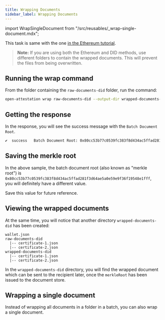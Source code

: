```yaml
---
title: Wrapping Documents
sidebar_label: Wrapping Documents
---
```

import WrapSingleDocument from "/src/reusables/_wrap-single-document.mdx";

This task is same with the one [in the Ethereum tutorial](/docs/integrator-section/verifiable-document/ethereum/wrapping-document).

>**Note:** If you are using both the Ethereum and DID methods, use different folders to contain the wrapped documents. This will prevent the files from being overwritten.

## Running the wrap command

From the folder containing the `raw-documents-did` folder, run the command:

```sh
open-attestation wrap raw-documents-did --output-dir wrapped-documents-did
```

## Getting the response

In the response, you will see the success message with the `Batch Document Root`. 

```sh
✔  success   Batch Document Root: 0x80cc53b77c0539fc383f8d434ac5ffad281f3d64ae5a0e59e9f36f19548e1fff
```

## Saving the merkle root
In the above sample, the batch document root (also known as "merkle root") is `0x80cc53b77c0539fc383f8d434ac5ffad281f3d64ae5a0e59e9f36f19548e1fff`, you will definitely have a different value.

Save this value for future reference.

## Viewing the wrapped documents

At the same time, you will notice that another directory `wrapped-documents-did` has been created:

```text
wallet.json
raw-documents-did
  |-- certificate-1.json
  |-- certificate-2.json
wrapped-documents-did
  |-- certificate-1.json
  |-- certificate-2.json
```

In the `wrapped-documents-did` directory, you will find the wrapped document which can be sent to the recipient later, once the `merkleRoot` has been issued to the document store.

## Wrapping a single document
Instead of wrapping all documents in a folder in a batch, you can also wrap a single document.

<WrapSingleDocument />

<!-- Reuse the steps to wrap a single document -->